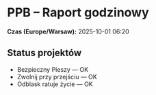 # PPB – Raport godzinowy
**Czas (Europe/Warsaw):** 2025-10-01 06:20

## Status projektów
- Bezpieczny Pieszy — OK
- Zwolnij przy przejściu — OK
- Odblask ratuje życie — OK


